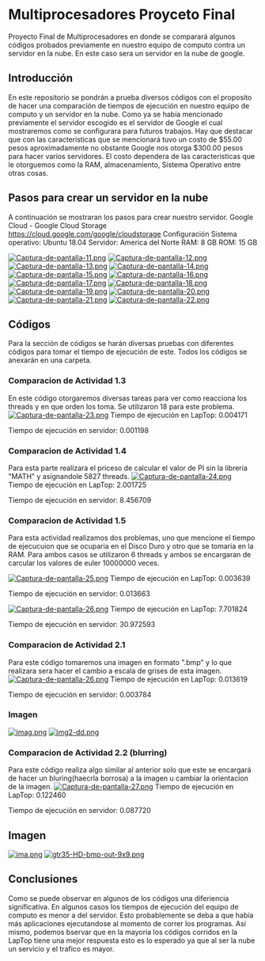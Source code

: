 # Multiprocesadores Proyceto Final
Proyecto Final de Multiprocesadores en donde se comparará algunos códigos probados previamente en nuestro equipo de computo contra un servidor en la nube. En este caso sera un servidor en la nube de google.

## Introducción
En este repositorio se pondrán a prueba diversos códigos con el proposito de hacer una comparación de tiempos de ejecución en nuestro equipo de computo y un servidor en la nube. Como ya se había mencionado previamente el servidor escogido es el servidor de Google el cual mostraremos como se configurara para futuros trabajos. Hay que destacar que con las caracteristicas que se mencionará tuvo un costo de $55.00 pesos aproximadamente no obstante Google nos otorga $300.00 pesos para hacer varios servidores. El costo dependera de las caracteristicas que le otorguemos como la RAM, almacenamiento, Sistema Operativo entre otras cosas.

## Pasos para crear un servidor en la nube
A continuación se mostraran los pasos para crear nuestro servidor.
Google Cloud - Google Cloud Storage
https://cloud.google.com/google/cloudstorage
Configuración
Sistema operativo: Ubuntu 18.04
Servidor: America del Norte
RAM:  8 GB
ROM: 15 GB

[![Captura-de-pantalla-11.png](https://i.postimg.cc/1zVZywq8/Captura-de-pantalla-11.png)](https://postimg.cc/QBDzbBSD)
[![Captura-de-pantalla-12.png](https://i.postimg.cc/50wdCJp1/Captura-de-pantalla-12.png)](https://postimg.cc/cg45pVV5)
[![Captura-de-pantalla-13.png](https://i.postimg.cc/NMhvFF6p/Captura-de-pantalla-13.png)](https://postimg.cc/cKcb5s5n)
[![Captura-de-pantalla-14.png](https://i.postimg.cc/FzNtb6nS/Captura-de-pantalla-14.png)](https://postimg.cc/jwgktMTq)
[![Captura-de-pantalla-15.png](https://i.postimg.cc/NfzCL9cm/Captura-de-pantalla-15.png)](https://postimg.cc/rK5NPpzw)
[![Captura-de-pantalla-16.png](https://i.postimg.cc/zGHthzzM/Captura-de-pantalla-16.png)](https://postimg.cc/68wfJNGL)
[![Captura-de-pantalla-17.png](https://i.postimg.cc/6QsHLkTQ/Captura-de-pantalla-17.png)](https://postimg.cc/PC4zdFWG)
[![Captura-de-pantalla-18.png](https://i.postimg.cc/9fGLxLqY/Captura-de-pantalla-18.png)](https://postimg.cc/67pVqLc8)
[![Captura-de-pantalla-19.png](https://i.postimg.cc/76wmjS38/Captura-de-pantalla-19.png)](https://postimg.cc/VSZqCrZD)
[![Captura-de-pantalla-20.png](https://i.postimg.cc/nrw2s56p/Captura-de-pantalla-20.png)](https://postimg.cc/1Vww2Wmj)
[![Captura-de-pantalla-21.png](https://i.postimg.cc/D0z5wFpx/Captura-de-pantalla-21.png)](https://postimg.cc/r0v5h6k4)
[![Captura-de-pantalla-22.png](https://i.postimg.cc/cHhXW6hK/Captura-de-pantalla-22.png)](https://postimg.cc/MMcyb6hx)

## Códigos
Para la sección de códigos se harán diversas pruebas con diferentes códigos para tomar el tiempo de ejecución de este. Todos los códigos se anexarán en una carpeta.

### Comparacion de Actividad 1.3
En este código otorgaremos diversas tareas para ver como reacciona los threads y en que orden los toma. Se utilizaron 18 para este problema.
[![Captura-de-pantalla-23.png](https://i.postimg.cc/TYtSvN1d/Captura-de-pantalla-23.png)](https://postimg.cc/F7JGjZ08)
Tiempo de ejecución en LapTop:    0.004171

Tiempo de ejecución en servidor:  0.001198

### Comparacion de Actividad 1.4
Para esta parte realizara el priceso de calcular el valor de PI sin la libreria "MATH" y asignandole 5827 threads.
[![Captura-de-pantalla-24.png](https://i.postimg.cc/VkjCbpt1/Captura-de-pantalla-24.png)](https://postimg.cc/sMgXknK0)
Tiempo de ejecución en LapTop:    2.001725

Tiempo de ejecución en servidor:  8.456709

### Comparacion de Actividad 1.5
Para esta actividad realizamos dos problemas, uno que mencione el tiempo de ejecucuion que se ocuparia en el Disco Duro y otro que se tomaria en la RAM. Para ambos casos se utilizaron 6 threads y ambos se encargaran de carcular los valores de euler 10000000 veces.

[![Captura-de-pantalla-25.png](https://i.postimg.cc/RV28Xs0N/Captura-de-pantalla-25.png)](https://postimg.cc/QHk0Mq13)
Tiempo de ejecución en LapTop:    0.003639

Tiempo de ejecución en servidor:  0.013663

[![Captura-de-pantalla-26.png](https://i.postimg.cc/L64fG2nW/Captura-de-pantalla-26.png)](https://postimg.cc/Lh7n1dkk)
Tiempo de ejecución en LapTop:     7.701824

Tiempo de ejecución en servidor:  30.972593

### Comparacion de Actividad 2.1
Para este código tomaremos una imagen en formato ".bmp" y lo que realizara sera hacer el cambio a escala de grises de esta imagen.
[![Captura-de-pantalla-26.png](https://i.postimg.cc/L64fG2nW/Captura-de-pantalla-26.png)](https://postimg.cc/Lh7n1dkk)
Tiempo de ejecución en LapTop:    0.013619

Tiempo de ejecución en servidor:  0.003784

### Imagen
[![imag.png](https://i.postimg.cc/rp1gS4gH/imag.png)](https://postimg.cc/Jyhb8Gf3)
[![img2-dd.png](https://i.postimg.cc/76q9XLWZ/img2-dd.png)](https://postimg.cc/NyPRjQt3)

### Comparacion de Actividad 2.2 (blurring)
Para este código realiza algo similar al anterior solo que este se encargará de hacer un bluring(haecrla borrosa) a la imagen u cambiar la orientacion de la imagen.
[![Captura-de-pantalla-27.png](https://i.postimg.cc/7606Pg1K/Captura-de-pantalla-27.png)](https://postimg.cc/mzZR8159)
Tiempo de ejecución en LapTop:    0.122460

Tiempo de ejecución en servidor:  0.087720
## Imagen
[![ima.png](https://i.postimg.cc/zf37Qfwz/ima.png)](https://postimg.cc/R35w64by)
[![gtr35-HD-bmp-out-9x9.png](https://i.postimg.cc/fR855d9q/gtr35-HD-bmp-out-9x9.png)](https://postimg.cc/0zJpybZ7)

## Conclusiones
Como se puede observar en algunos de los códigos una diferiencia significativa. En algunos casos los tiempos de ejecución del equipo de computo es menor a del servidor. Esto probablemente se deba a que había más aplicaciones ejecutandose al momento de correr los programas. Así mismo, podemos bservar que en la mayoria los códigos corridos en la LapTop tiene una mejor respuesta esto es lo esperado ya que al ser la nube un servicio y el trafico es mayor.
